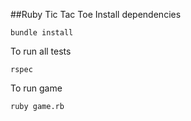 ##Ruby Tic Tac Toe
Install dependencies

`bundle install`

To run all tests

`rspec`

To run game

`ruby game.rb`
